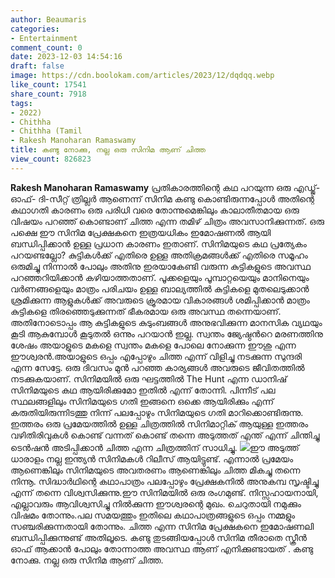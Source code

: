 ```yaml
---
author: Beaumaris
categories:
- Entertainment
comment_count: 0
date: 2023-12-03 14:54:16
draft: false
image: https://cdn.boolokam.com/articles/2023/12/dqdqq.webp
like_count: 17541
share_count: 7918
tags:
- 2022)
- Chithha
- Chithha (Tamil
- Rakesh Manoharan Ramaswamy
title: കണ്ടു നോക്കു, നല്ല ഒരു സിനിമ ആണ് ചിത്ത
view_count: 826823
---
```


**Rakesh Manoharan Ramaswamy** പ്രതികാരത്തിന്റെ കഥ പറയുന്ന ഒരു എഡ്ജ്- ഓഫ്- ദി-സീറ്റ് ത്രില്ലർ ആണെന്ന് സിനിമ കണ്ടു കൊണ്ടിരുന്നപ്പോൾ അതിന്റെ കഥാഗതി കാരണം ഒരു പരിധി വരെ തോന്നുമെങ്കിലും കാലാതീതമായ ഒരു വിഷയം പറഞ്ഞ് കൊണ്ടാണ് ചിത്ത എന്ന തമിഴ് ചിത്രം അവസാനിക്കുന്നത്. ഒരു പക്ഷെ ഈ സിനിമ പ്രേക്ഷകനെ ഇത്രയധികം ഇമോഷണൽ ആയി ബന്ധിപ്പിക്കാൻ ഉള്ള പ്രധാന കാരണം ഇതാണ്. സിനിമയുടെ കഥ പ്രത്യേകം പറയണ്ടല്ലോ? കുട്ടികൾക്ക് എതിരെ ഉള്ള അതിക്രമങ്ങൾക്ക് എതിരെ സമൂഹം ഒരുമിച്ചു നിന്നാൽ പോലും അതിനു ഇരയാകേണ്ടി വരുന്ന കുട്ടികളുടെ അവസ്ഥ പറഞ്ഞറിയിക്കാൻ കഴിയാത്തതാണ്. പൂക്കളെയും പൂമ്പാറ്റയെയും മാനിനെയും വർണങ്ങളെയും മാത്രം പരിചയം ഉള്ള ബാല്യത്തിൽ കുട്ടികളെ മുതലെടുക്കാൻ ശ്രമിക്കുന്ന ആളുകൾക്ക് അവരുടെ ക്രൂരമായ വികാരങ്ങൾ ശമിപ്പിക്കാൻ മാത്രം കുട്ടികളെ തിരഞ്ഞെടുക്കുന്നത് ഭീകരമായ ഒരു അവസ്ഥ തന്നെയാണ്. അതിനോടൊപ്പം ആ കുട്ടികളുടെ കുടുംബങ്ങൾ അനുഭവിക്കുന്ന മാനസിക വ്യഥയും കൂടി ആകുമ്പോൾ കൂടുതൽ ഒന്നും പറയാൻ ഇല്ല. സ്വന്തം ജ്യേഷ്ഠൻറെ മരണത്തിനു ശേഷം അയാളുടെ മകളെ സ്വന്തം മകളെ പോലെ നോക്കുന്ന ഈശു എന്ന ഈശ്വരൻ.അയാളുടെ ഒപ്പം എപ്പോഴും ചിത്ത എന്ന് വിളിച്ചു നടക്കുന്ന സുന്ദരി എന്ന സേട്ടേ. ഒരു ദിവസം മുൻ പറഞ്ഞ കാര്യങ്ങൾ അവരുടെ ജീവിതത്തിൽ നടക്കുകയാണ്. സിനിമയിൽ ഒരു ഘട്ടത്തിൽ The Hunt എന്ന ഡാനിഷ് സിനിമയുടെ കഥ ആയിരിക്കുമോ ഇതിൽ എന്ന് തോന്നി. പിന്നീട് പല സ്ഥലങ്ങളിലും സിനിമയുടെ ഗതി ഇങ്ങനെ ഒക്കെ ആയിരിക്കും എന്ന് കരുതിയിരുന്നിടത്തു നിന്ന് പലപ്പോഴും സിനിമയുടെ ഗതി മാറിക്കൊണ്ടിരുന്നു. ഇത്തരം ഒരു പ്രമേയത്തിൽ ഉള്ള ചിത്രത്തിൽ സിനിമാറ്റിക് ആയുള്ള ഇത്തരം വഴിതിരിവുകൾ കൊണ്ട് വന്നത് കൊണ്ട് തന്നെ അടുത്തത് എന്ത് എന്ന് ചിന്തിച്ചു ടെൻഷൻ അടിപ്പിക്കാൻ ചിത്ത എന്ന ചിത്രത്തിന് സാധിച്ചു. ![](https://cdn.boolokam.com/articles/2023/12/dqdqq.webp)ഈ അടുത്ത് ധാരാളം നല്ല ഇന്ത്യൻ സിനിമകൾ റിലീസ് ആയിട്ടുണ്ട്‌. എന്നാൽ പ്രമേയം ആണെങ്കിലും സിനിമയുടെ അവതരണം ആണെങ്കിലും ചിത്ത മികച്ചു തന്നെ നിന്നൂ. സിദ്ധാർഥിന്റെ കഥാപാത്രം പലപ്പോഴും പ്രേക്ഷകനിൽ അനുകമ്പ സൃഷ്ടിച്ചു എന്ന് തന്നെ വിശ്വസിക്കുന്നു.ഈ സിനിമയിൽ ഒരു രംഗമുണ്ട്. നിസ്സഹായനായി, എല്ലാവരും ആവിശ്വസിച്ചു നിൽക്കുന്ന ഈശ്വരന്റെ മുഖം. ചെറുതായി നമുക്കും വിഷമം തോന്നും.പല സമയത്തും ഇതിലെ കഥാപാത്രങ്ങളുടെ ഒപ്പം നമ്മളും സഞ്ചരിക്കുന്നതായി തോന്നും. ചിത്ത എന്ന സിനിമ പ്രേക്ഷകനെ ഇമോഷണലി ബന്ധിപ്പിക്കുന്നുണ്ട് അതിലൂടെ. കണ്ടു തുടങ്ങിയപ്പോൾ സിനിമ തീരാതെ സ്ക്രീൻ ഓഫ് ആക്കാൻ പോലും തോന്നാത്ത അവസ്ഥ ആണ് എനിക്കുണ്ടായത് . കണ്ടു നോക്കു. നല്ല ഒരു സിനിമ ആണ് ചിത്ത.